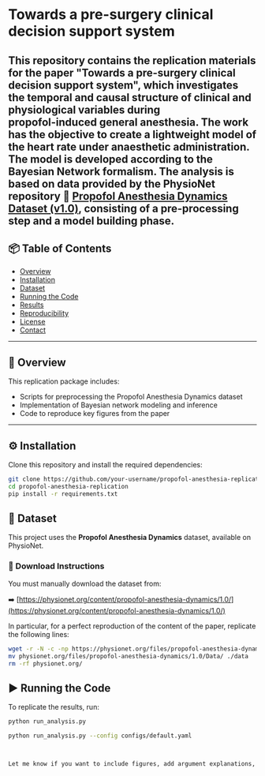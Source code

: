 # Towards a pre-surgery clinical decision support system


This repository contains the replication materials for the paper **"Towards a pre-surgery clinical decision support 
system"**, which investigates the temporal and causal structure of clinical and physiological variables during  
propofol-induced general anesthesia. The work has the objective to create a lightweight model of the heart rate 
under anaesthetic administration. The model is developed according to the Bayesian Network formalism. The analysis 
is based on data provided by the PhysioNet repository
🔗 [Propofol Anesthesia Dynamics Dataset (v1.0)](https://physionet.org/content/propofol-anesthesia-dynamics/1.0/), 
consisting of a pre-processing step and a model building phase.
---

## 📦 Table of Contents

- [Overview](#overview)  
- [Installation](#installation)  
- [Dataset](#dataset)  
- [Running the Code](#running-the-code)  
- [Results](#results)  
- [Reproducibility](#reproducibility)  
- [License](#license)  
- [Contact](#contact)

---

## 🧠 Overview

This replication package includes:

- Scripts for preprocessing the Propofol Anesthesia Dynamics dataset  
- Implementation of Bayesian network modeling and inference  
- Code to reproduce key figures from the paper
---

## ⚙️ Installation
Clone this repository and install the required dependencies:

```bash
git clone https://github.com/your-username/propofol-anesthesia-replication.git
cd propofol-anesthesia-replication
pip install -r requirements.txt
```

## 📁 Dataset

This project uses the **Propofol Anesthesia Dynamics** dataset, available on PhysioNet.

### 🔽 Download Instructions

You must manually download the dataset from:

➡️ [https://physionet.org/content/propofol-anesthesia-dynamics/1.0/](https://physionet.org/content/propofol-anesthesia-dynamics/1.0/)

In particular, for a perfect reproduction of the content of the paper, replicate the following lines:

```bash
wget -r -N -c -np https://physionet.org/files/propofol-anesthesia-dynamics/1.0/
mv physionet.org/files/propofol-anesthesia-dynamics/1.0/Data/ ./data
rm -rf physionet.org/
```

## ▶️ Running the Code

To replicate the results, run:

```bash
python run_analysis.py

python run_analysis.py --config configs/default.yaml



Let me know if you want to include figures, add argument explanations, or link to a published paper!
